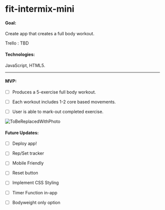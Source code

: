 # fit-intermix-mini

<h4>Goal:</h4> Create app that creates a full body workout.
<p>

Trello : TBD
<h4>Technologies:</h4>
JavaScript, HTML5.

---------------------------------
<h4>MVP:</h4>

- [ ] Produces a 5-exercise full body workout.

- [ ] Each workout includes 1-2 core based movements.

- [ ] User is able to mark-out completed exercise.



![ToBeReplacedWithPhoto](https://media.giphy.com/media/WSDawQBr7EC9G/giphy.gif)


<h4>Future Updates:</h4>

- [ ] Deploy app!

- [ ] Rep/Set tracker

- [ ] Mobile Friendly

- [ ] Reset button

- [ ] Implement CSS Styling

- [ ] Timer Function in-app

- [ ] Bodyweight only option
